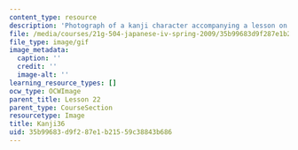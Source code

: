 ```yaml
---
content_type: resource
description: 'Photograph of a kanji character accompanying a lesson on Japanese. '
file: /media/courses/21g-504-japanese-iv-spring-2009/35b99683d9f287e1b21559c38843b686_Kanji36.gif
file_type: image/gif
image_metadata:
  caption: ''
  credit: ''
  image-alt: ''
learning_resource_types: []
ocw_type: OCWImage
parent_title: Lesson 22
parent_type: CourseSection
resourcetype: Image
title: Kanji36
uid: 35b99683-d9f2-87e1-b215-59c38843b686
---
```

